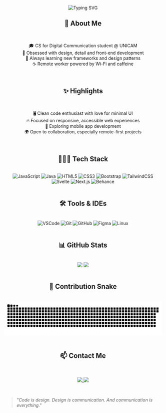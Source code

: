 <p align="center">
  <img src="https://readme-typing-svg.demolab.com?font=JetBrains+Mono&size=24&pause=1000&center=true&vCenter=true&width=435&lines=Hi%2C+I'm+Jason+%F0%9F%91%8B;Front-End+Developer;UI%2FUX+Guy;Frameworks+Enthusiast" alt="Typing SVG" />
</p>

<h2 align="center">🚀 About Me</h2>

<br>

<p align="center">
🎓 CS for Digital Communication student @ UNICAM <br>
🎨 Obsessed with design, detail and front-end development <br>
🧠 Always learning new frameworks and design patterns <br>
☕ Remote worker powered by Wi-Fi and caffeine
</p>

<br>

<h2 align="center">✨ Highlights</h2>

<br>

<p align="center">
🖥️ Clean code enthusiast with love for minimal UI  <br>
🔥 Focused on responsive, accessible web experiences  <br>
📱 Exploring mobile app development  <br>
🌍 Open to collaboration, especially remote-first projects  <br>
</p>

<br>

<h2 align="center">🧑🏼‍💻 Tech Stack</h2>

<br>

<div align="center">
  <img src="https://cdn.jsdelivr.net/gh/devicons/devicon/icons/javascript/javascript-original.svg" height="40" alt="JavaScript" />
  <img src="https://cdn.jsdelivr.net/gh/devicons/devicon/icons/java/java-original.svg" height="40" alt="Java" />
  <img src="https://cdn.jsdelivr.net/gh/devicons/devicon/icons/html5/html5-original.svg" height="40" alt="HTML5" />
  <img src="https://cdn.jsdelivr.net/gh/devicons/devicon/icons/css3/css3-original.svg" height="40" alt="CSS3" />
  <img src="https://cdn.jsdelivr.net/gh/devicons/devicon/icons/bootstrap/bootstrap-original.svg" height="40" alt="Bootstrap" />
  <img src="https://raw.githubusercontent.com/tailwindlabs/tailwindcss/HEAD/.github/logo-light.svg" height="40" alt="TailwindCSS" />
  <img src="https://cdn.jsdelivr.net/gh/devicons/devicon/icons/svelte/svelte-original.svg" height="40" alt="Svelte" />
  <img src="https://cdn.jsdelivr.net/gh/devicons/devicon/icons/nextjs/nextjs-original.svg" height="40" alt="Next.js" />
  <img src="https://cdn.jsdelivr.net/gh/devicons/devicon/icons/behance/behance-original.svg" height="40" alt="Behance" />
</div>

<br>

<h2 align="center">🛠️ Tools & IDEs</h2>

<br>

<div align="center">
  <img src="https://cdn.jsdelivr.net/gh/devicons/devicon/icons/vscode/vscode-original.svg" height="35" alt="VSCode" />
  <img src="https://cdn.jsdelivr.net/gh/devicons/devicon/icons/git/git-original.svg" height="35" alt="Git" />
  <img src="https://cdn.jsdelivr.net/gh/devicons/devicon/icons/github/github-original.svg" height="35" alt="GitHub" />
  <img src="https://cdn.jsdelivr.net/gh/devicons/devicon/icons/figma/figma-original.svg" height="35" alt="Figma" />
  <img src="https://cdn.jsdelivr.net/gh/devicons/devicon/icons/linux/linux-original.svg" height="35" alt="Linux" />
</div>

<br>

<h2 align="center">📊 GitHub Stats</h2>

<br>

<div align="center">
  <img src="https://github-readme-stats.vercel.app/api/top-langs?username=xBh4ne&locale=en&hide_title=false&layout=compact&card_width=320&langs_count=5&theme=dark&hide_border=false&order=2" height="150" />
  <img src="https://streak-stats.demolab.com?user=xBh4ne&locale=en&mode=daily&theme=dark&hide_border=false&border_radius=5&order=3" height="150" />
</div>

<br>

<h2 align="center">🐍 Contribution Snake</h2>

<br>

<div align="center">
  <img src="https://raw.githubusercontent.com/zanepearton/zanepearton/output/github-contribution-grid-snake-dark.svg#gh-dark-mode-only" alt="GitHub Contribution Grid Snake Animation Dark Mode"/>
</div>

<br>

<h2 align="center">📫 Contact Me</h2>

<br>

<p align="center">
  <a href="https://linkedin.com/in/jasonbini">
    <img src="https://img.shields.io/badge/LinkedIn-blue?style=for-the-badge&logo=linkedin&logoColor=white" />
  </a>
  <a href="mailto:me.jasonbini@gmail.com">
    <img src="https://img.shields.io/badge/Email-D14836?style=for-the-badge&logo=gmail&logoColor=white" />
  </a>
</p>

<br>

> *"Code is design. Design is communication. And communication is everything."*
